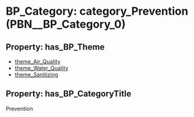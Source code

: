# BP_Category: __category_Prevention__ (PBN__BP_Category_0)

## Property: has_BP_Theme

* [theme_Air_Quality](../BP/PBN__BP_Theme_0)
* [theme_Water_Quality](../BP/PBN__BP_Theme_1)
* [theme_Sanitizing](../BP/PBN__BP_Theme_2)

## Property: has_BP_CategoryTitle

Prevention

